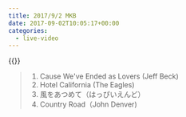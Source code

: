 ```yaml
---
title: 2017/9/2 MKB
date: 2017-09-02T10:05:17+00:00
categories:
  - live-video
---
```

{{<youtube gtcK7OQt8TM>}}

> 1. Cause We've Ended as Lovers (Jeff Beck)  
> 2. Hotel California (The Eagles)  
> 3. 風をあつめて（はっぴいえんど）  
> 4. Country Road（John Denver)